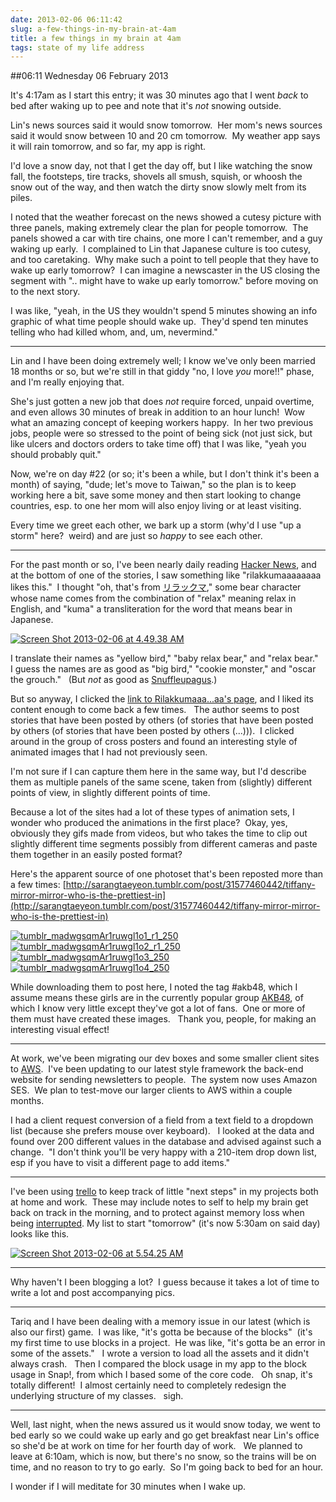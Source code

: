 ```yaml
---
date: 2013-02-06 06:11:42
slug: a-few-things-in-my-brain-at-4am
title: a few things in my brain at 4am
tags: state of my life address
---
```


##06:11 Wednesday 06 February 2013

It's 4:17am as I start this entry; it was 30 minutes ago that I went *back* to bed after waking up to pee and note that it's *not* snowing outside.

Lin's news sources said it would snow tomorrow.  Her mom's news sources said it would snow between 10 and 20 cm tomorrow.  My weather app says it will rain tomorrow, and so far, my app is right.

I'd love a snow day, not that I get the day off, but I like watching the snow fall, the footsteps, tire tracks, shovels all smush, squish, or whoosh the snow out of the way, and then watch the dirty snow slowly melt from its piles.

I noted that the weather forecast on the news showed a cutesy picture with three panels, making extremely clear the plan for people tomorrow.  The panels showed a car with tire chains, one more I can't remember, and a guy waking up early.  I complained to Lin that Japanese culture is too cutesy, and too caretaking.  Why make such a point to tell people that they have to wake up early tomorrow?  I can imagine a newscaster in the US closing the segment with ".. might have to wake up early tomorrow." before moving on to the next story.

I was like, "yeah, in the US they wouldn't spend 5 minutes showing an info graphic of what time people should wake up.  They'd spend ten minutes telling who had killed whom, and, um, nevermind."

- - - -

Lin and I have been doing extremely well; I know we've only been married 18 months or so, but we're still in that giddy "no, I love *you* more!!" phase, and I'm really enjoying that.

She's just gotten a new job that does *not* require forced, unpaid overtime, and even allows 30 minutes of break in addition to an hour lunch!  Wow what an amazing concept of keeping workers happy.  In her two previous jobs, people were so stressed to the point of being sick (not just sick, but like ulcers and doctors orders to take time off) that I was like, "yeah you should probably quit."

Now, we're on day #22 (or so; it's been a while, but I don't think it's been a month) of saying, "dude; let's move to Taiwan," so the plan is to keep working here a bit, save some money and then start looking to change countries, esp. to one her mom will also enjoy living or at least visiting.

Every time we greet each other, we bark up a storm (why'd I use "up a storm" here?  weird) and are just so _happy_ to see each other.

- - - -

For the past month or so, I've been nearly daily reading [Hacker News](http://news.ycombinator.com/), and at the bottom of one of the stories, I saw something like "rilakkumaaaaaaaa likes this."  I thought "oh, that's from [リラックマ](https://www.san-x.co.jp/rilakkuma/)," some bear character whose name comes from the combination of "relax" meaning relax in English, and "kuma" a transliteration for the word that means bear in Japanese.

[![Screen Shot 2013-02-06 at 4.49.38 AM](/images/2013/02/Screen-Shot-2013-02-06-at-4.49.38-AM.png)](/images/2013/02/Screen-Shot-2013-02-06-at-4.49.38-AM.png)

I translate their names as "yellow bird," "baby relax bear," and "relax bear."  I guess the names are as good as "big bird," "cookie monster," and "oscar the grouch."   (But *not* as good as [Snuffleupagus](http://en.wikipedia.org/wiki/Mr._Snuffleupagus).)

But so anyway, I clicked the [link to Rilakkumaaa...aa's page](http://rilakkumaaaaaaaa.tumblr.com/), and I liked its content enough to come back a few times.   The author seems to post stories that have been posted by others (of stories that have been posted by others (of stories that have been posted by others (...))).  I clicked around in the group of cross posters and found an interesting style of animated images that I had not previously seen.

I'm not sure if I can capture them here in the same way, but I'd describe them as multiple panels of the same scene, taken from (slightly) different points of view, in slightly different points of time.

Because a lot of the sites had a lot of these types of animation sets, I wonder who produced the animations in the first place?  Okay, yes, obviously they gifs made from videos, but who takes the time to clip out slightly different time segments possibly from different cameras and paste them together in an easily posted format?

Here's the apparent source of one photoset that's been reposted more than a few times: [http://sarangtaeyeon.tumblr.com/post/31577460442/tiffany-mirror-mirror-who-is-the-prettiest-in](http://sarangtaeyeon.tumblr.com/post/31577460442/tiffany-mirror-mirror-who-is-the-prettiest-in)

[![tumblr_madwgsqmAr1ruwgl1o1_r1_250](/images/2013/02/tumblr_madwgsqmAr1ruwgl1o1_r1_250.gif)](/images/2013/02/tumblr_madwgsqmAr1ruwgl1o1_r1_250.gif) [![tumblr_madwgsqmAr1ruwgl1o2_r1_250](/images/2013/02/tumblr_madwgsqmAr1ruwgl1o2_r1_250.gif)](/images/2013/02/tumblr_madwgsqmAr1ruwgl1o2_r1_250.gif) [![tumblr_madwgsqmAr1ruwgl1o3_250](/images/2013/02/tumblr_madwgsqmAr1ruwgl1o3_250.gif)](/images/2013/02/tumblr_madwgsqmAr1ruwgl1o3_250.gif) [![tumblr_madwgsqmAr1ruwgl1o4_250](/images/2013/02/tumblr_madwgsqmAr1ruwgl1o4_250.gif)](/images/2013/02/tumblr_madwgsqmAr1ruwgl1o4_250.gif)

While downloading them to post here, I noted the tag #akb48, which I assume means these girls are in the currently popular group [AKB48](http://en.wikipedia.org/wiki/AKB48#Reception), of which I know very little except they've got a lot of fans.  One or more of them must have created these images.   Thank you, people, for making an interesting visual effect!

- - - -

At work, we've been migrating our dev boxes and some smaller client sites to [AWS](http://aws.amazon.com/).  I've been updating to our latest style framework the back-end website for sending newsletters to people.  The system now uses Amazon SES.  We plan to test-move our larger clients to AWS within a couple months.

I had a client request conversion of a field from a text field to a dropdown list (because she prefers mouse over keyboard).   I looked at the data and found over 200 different values in the database and advised against such a change.  "I don't think you'll be very happy with a 210-item drop down list, esp if you have to visit a different page to add items."

- - - -

I've been using [trello](https://trello.com/) to keep track of little "next steps" in my projects both at home and work.  These may include notes to self to help my brain get back on track in the morning, and to protect against memory loss when being [inter](http://www.hadermann.be/blog/46/the-hidden-cost-of-interrupting-knowledge-workers/)[rupted](http://blog.ninlabs.com/2013/01/programmer-interrupted/). My list to start "tomorrow" (it's now 5:30am on said day) looks like this.

[![Screen Shot 2013-02-06 at 5.54.25 AM](/images/2013/02/Screen-Shot-2013-02-06-at-5.54.25-AM.png)](/images/2013/02/Screen-Shot-2013-02-06-at-5.54.25-AM.png)

- - - -

Why haven't I been blogging a lot?  I guess because it takes a lot of time to write a lot and post accompanying pics.

- - - -

Tariq and I have been dealing with a memory issue in our latest (which is also our first) game.  I was like, "it's gotta be because of the blocks"  (it's my first time to use blocks in a project.  He was like, "it's gotta be an error in some of the assets."   I wrote a version to load all the assets and it didn't always crash.   Then I compared the block usage in my app to the block usage in Snap!, from which I based some of the core code.   Oh snap, it's totally different!  I almost certainly need to completely redesign the underlying structure of my classes.   sigh.

- - - -

Well, last night, when the news assured us it would snow today, we went to bed early so we could wake up early and go get breakfast near Lin's office so she'd be at work on time for her fourth day of work.   We planned to leave at 6:10am, which is now, but there's no snow, so the trains will be on time, and no reason to try to go early.  So I'm going back to bed for an hour.

I wonder if I will meditate for 30 minutes when I wake up.
